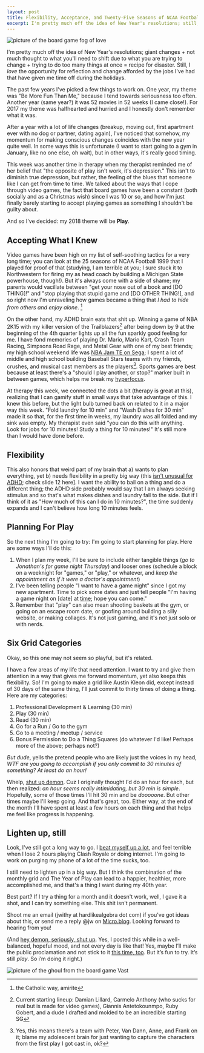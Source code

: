 ```yaml
---
layout: post
title: Flexibility, Acceptance, and Twenty-Five Seasons of NCAA Football
excerpt: I'm pretty much off the idea of New Year's resolutions; still, I _love_ the opportunity for reflection and change afforded by the holidays.
---
```


![picture of the board game fog of love](../fog-of-love.jpg)

I'm pretty much off the idea of New Year's resolutions; giant changes + not much thought to what you'll need to shift due to what you are trying to change + trying to do too many things at once = recipe for disaster. Still, I _love_ the opportunity for reflection and change afforded by the jobs I've had that have given me time off during the holidays.

The past few years I've picked a few things to work on.  One year, my theme was "Be More Fun Than Me," because I tend towards seriousness too often. Another year (same year?) it was 52 movies in 52 weeks (I came close!). For 2017 my theme was halfhearted and hurried and I honestly don't remember what it was.

After a year with a lot of life changes (breakup, moving out, first apartment ever with no dog or partner, dating again), I've noticed that somehow, my momentum for making conscious changes coincides with the new year quite well. In some ways this is unfortunate (I want to start going to a gym in January, like no one else, oh wait), but in other ways, it's really good timing.

This week was another time in therapy when my therapist reminded me of her belief that "the opposite of play isn't work, it's depression." This isn't to diminish true depression, but rather, the feeling of the blues that someone like I can get from time to time. We talked about the ways that I cope through video games, the fact that board games have been a constant (both socially and as a Christmas wish) since I was 10 or so, and how I'm just finally barely starting to accept playing games as something I shouldn't be guilty about. 

And so I've decided: my 2018 theme will be **Play**. 

## Accepting What I Knew

Video games have been high on my list of self-soothing tactics for a very long time; you can look at the 25 seasons of NCAA Football 1999 that I played for proof of that (studying, I am terrible at you; I sure stuck it to Northwestern for firing my as head coach by building a Michigan State powerhouse, though!). But it's always come with a side of shame; my parents would vacillate between "get your nose out of a book and [DO THING]!" and "stop playing that stupid game and [DO OTHER THING!], and so right now I'm unraveling how games became a thing that *I had to hide from others and enjoy alone*. [^1]

On the other hand, my ADHD brain eats that shit up. Winning a game of NBA 2K15 with my killer version of the Trailblazers[^2] after being down by 9 at the beginning of the 4th quarter lights up all the fun sparkly good feeling for me. I have fond memories of playing Dr. Mario, Mario Kart, Crash Team Racing, Simpsons Road Rage, and Metal Gear with one of my best friends; my high school weekend life was [NBA Jam TE on Sega][Jam]; I spent a lot of middle and high school building Baseball Stars teams with my friends, crushes, and musical cast members as the players[^3]. Sports games are best because at least there's a "should I play another, or stop?" marker built in between games, which helps me break my [hyperfocus][hyperfocus]. 

At therapy this week, we connected the dots a bit (therapy is great at this), realizing that I can gamify stuff in small ways that take advantage of this. I knew this before, but the light bulb turned back on related to it in a major way this week.  "Fold laundry for 10 min" and "Wash Dishes for 30 min" made it so that, for the first time in weeks, my laundry was all folded and my sink was empty. My therapist even said "you can do this with anything. Look for jobs for 10 minutes! Study a thing for 10 minutes!" It's still more than I would have done before.

## Flexibility

This also honors that weird part of my brain that a) wants to plan everything, yet b) needs flexibility in a pretty big way (this [isn't unusual for ADHD](https://www.additudemag.com/slideshows/stop-wasting-time/); check slide 12 here].  I want the ability to bail on a thing and do a different thing; the ADHD side probably would say that I am always seeking stimulus and so that's what makes dishes and laundry fall to the side. But if I think of it as "How much of this can I do in 10 minutes?", the time suddenly expands and I can't believe how long 10 minutes feels.

##  Planning For Play

So the next thing I'm going to try: I'm going to start planning for play. Here are some ways I'll do this:

1. When I plan my week, I'll be sure to include either tangible things (_go to Jonathan's for game night Thursday_) and looser ones (schedule a block on a weeknight for "games," or "play," or whatever, and _keep the appointment as if it were a doctor's appointment_)
2. I've been telling people "I want to have a game night" since I got my new apartment. Time to pick some dates and just tell people "I'm having a game night on [date] at [time]; hope you can come."
3. Remember that "play" can also mean shooting baskets at the gym, or going on an escape room date, or goofing around building a silly website, or making collages.  It's not just gaming, and it's not just solo or with nerds.

## Six Grid Categories

Okay, so this one may not seem so playful, but it's related. 

I have a few areas of my life that need attention. I want to try and give them attention in a way that gives me forward momentum, yet also keeps this flexibility. So! I'm going to make a grid like Austin Kleon did, except instead of 30 days of the same thing, I'll just commit to thirty times of doing a thing.  Here are my categories:

1. Professional Development & Learning (30 min)
2. Play (30 min)
3. Read (30 min)
4. Go for a Run / Go to the gym
5. Go to a meeting / meetup / service
6. Bonus Permission to Do a Thing Squares (do whatever I'd like! Perhaps more of the above; perhaps not?)

_But dude_, yells the pretend people who are likely just the voices in my head, _WTF are you going to accomplish if you only commit to 30 minutes of something? At least do an hour!_

Whelp, [shut up demon][demon]. Cuz I originally thought I'd do an hour for each, but then realized: _an hour seems really intimidating, but 30 min is simple_. Hopefully, some of those times I'll hit 30 min and be _dooooone_. But other times maybe I'll keep going. And that's great, too. Either way, at the end of the month I'll have spent at least a few hours on each thing and that helps me feel like progress is happening.

## Lighten up, still

Look, I've still got a long way to go. I [beat myself up a lot][demon2], and feel terrible when I lose 2 hours playing Clash Royale or doing internet. I'm going to work on purging my phone of a lot of the time sucks, too. 

I still need to lighten up in a big way. But I think the combination of the monthly grid and The Year of Play can lead to a happier, healthier, more accomplished me, and that's a thing I want during my 40th year. 

Best part? If I try a thing for a month and it doesn't work, well, I gave it a shot, and I can try something else. This shit isn't permanent. 

Shoot me an email (jwithy at hardlikealgebra dot com) if you've got ideas about this, or send me a reply @jw on [Micro.blog](micro.blog). Looking forward to hearing from you!

(And [hey demon, seriously, shut up][demon3]. Yes, I posted this while in a well-balanced, hopeful mood, and not every day is like that! Yes, maybe I’ll make the public proclamation and not stick to it [this time, too][public]. But it’s fun to try. It’s still _play_. So i’m doing it right.)

![picture of the ghoul from the board game Vast](../fog-of-love.jpg)

[^1]:  the Catholic way, amirite
[^2]: Current starting lineup: Damian Lillard, Carmelo Anthony (who sucks for real but is made for video games), Giannis Antetokounmpo, Ruby Gobert, and a dude I drafted and molded to be an incredible starting SG
[^3]: Yes, this means there's a team with Peter, Van Dann, Anne, and Frank on it; blame my adolescent brain for just wanting to capture the characters from the first play I got cast in, ok?

[Jam]: https://archive.org/details/006067
[hyperfocus]: https://www.additudemag.com/adhd-symptoms-hyperfocus-attention/
[time]: https://www.additudemag.com/slideshows/stop-wasting-time/
[demon]: https://lucybellwood.com/100-demon-dialogues/#jp-carousel-4813
[demon2]: https://lucybellwood.com/100-demon-dialogues/#jp-carousel-4811
[demon3]: https://lucybellwood.com/100-demon-dialogues/#jp-carousel-4833
[public]: http://hardlikealgebra.com/2017/03/18/100-days-update/